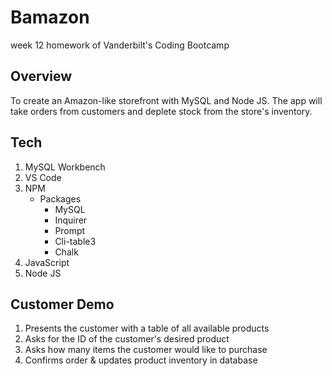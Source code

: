 # Bamazon
week 12 homework of Vanderbilt's Coding Bootcamp

## Overview
To create an Amazon-like storefront with MySQL and Node JS. The app will take orders  from customers and deplete stock from the store's inventory. 

## Tech
1. MySQL Workbench
2. VS Code
3. NPM 
    - Packages
        - MySQL
        - Inquirer
        - Prompt
        - Cli-table3
        - Chalk
4. JavaScript
5. Node JS

## Customer Demo

1. Presents the customer with a table of all available products
2. Asks for the ID of the customer's desired product
3. Asks how many items the customer would like to purchase
4. Confirms order & updates product inventory in database


